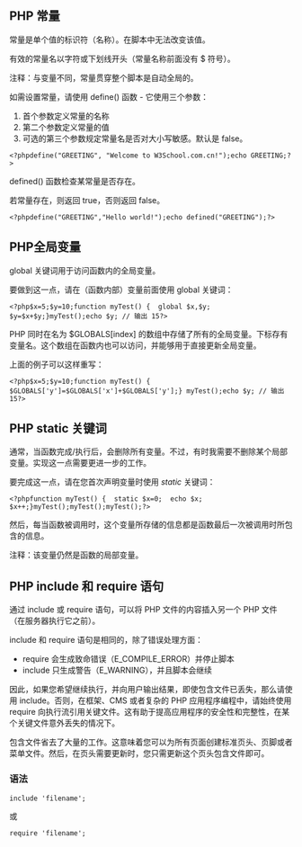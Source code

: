 PHP 常量
--------

常量是单个值的标识符（名称）。在脚本中无法改变该值。

有效的常量名以字符或下划线开头（常量名称前面没有 $ 符号）。

注释：与变量不同，常量贯穿整个脚本是自动全局的。

如需设置常量，请使用 define() 函数 - 它使用三个参数：

1.  首个参数定义常量的名称
2.  第二个参数定义常量的值
3.  可选的第三个参数规定常量名是否对大小写敏感。默认是 false。

``` prettyprint
<?phpdefine("GREETING", "Welcome to W3School.com.cn!");echo GREETING;?>
```

defined() 函数检查某常量是否存在。

若常量存在，则返回 true，否则返回 false。

``` prettyprint
<?phpdefine("GREETING","Hello world!");echo defined("GREETING");?>
```

PHP全局变量
-----------

global 关键词用于访问函数内的全局变量。

要做到这一点，请在（函数内部）变量前面使用 global 关键词：

``` prettyprint
<?php$x=5;$y=10;function myTest() {  global $x,$y;  $y=$x+$y;}myTest();echo $y; // 输出 15?>
```

PHP 同时在名为 $GLOBALS\[index\] 的数组中存储了所有的全局变量。下标存有变量名。这个数组在函数内也可以访问，并能够用于直接更新全局变量。

上面的例子可以这样重写：

``` prettyprint
<?php$x=5;$y=10;function myTest() {  $GLOBALS['y']=$GLOBALS['x']+$GLOBALS['y'];} myTest();echo $y; // 输出 15?>
```

PHP static 关键词
-----------------

通常，当函数完成/执行后，会删除所有变量。不过，有时我需要不删除某个局部变量。实现这一点需要更进一步的工作。

要完成这一点，请在您首次声明变量时使用 *static* 关键词：

``` prettyprint
<?phpfunction myTest() {  static $x=0;  echo $x;  $x++;}myTest();myTest();myTest();?>
```

然后，每当函数被调用时，这个变量所存储的信息都是函数最后一次被调用时所包含的信息。

注释：该变量仍然是函数的局部变量。

PHP include 和 require 语句
---------------------------

通过 include 或 require 语句，可以将 PHP 文件的内容插入另一个 PHP 文件（在服务器执行它之前）。

include 和 require 语句是相同的，除了错误处理方面：

-   require 会生成致命错误（E\_COMPILE\_ERROR）并停止脚本
-   include 只生成警告（E\_WARNING），并且脚本会继续

因此，如果您希望继续执行，并向用户输出结果，即使包含文件已丢失，那么请使用 include。否则，在框架、CMS 或者复杂的 PHP 应用程序编程中，请始终使用 require 向执行流引用关键文件。这有助于提高应用程序的安全性和完整性，在某个关键文件意外丢失的情况下。

包含文件省去了大量的工作。这意味着您可以为所有页面创建标准页头、页脚或者菜单文件。然后，在页头需要更新时，您只需更新这个页头包含文件即可。

### 语法

```
include 'filename';
```

或

```
require 'filename';
```


